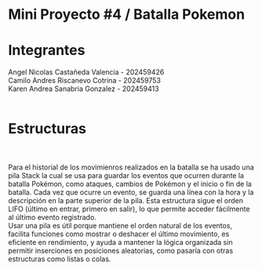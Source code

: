 # Mini Proyecto #4 / Batalla Pokemon
# Integrantes
Angel Nicolas Castañeda Valencia - 202459426
<br>
Camilo Andres Riscanevo Cotrina - 202459753
<br>
Karen Andrea Sanabria Gonzalez - 202459413
<br>
<br> 
# Estructuras
<br>
<br>
Para el historial de los movimienros realizados en la batalla se ha usado una pila Stack<String> la cual se usa para guardar los eventos que ocurren durante la batalla Pokémon, como ataques, cambios de Pokémon y el inicio o fin de la batalla. Cada vez que ocurre un evento, se guarda una línea con la hora y la descripción en la parte superior de la pila. Esta estructura sigue el orden LIFO (último en entrar, primero en salir), lo que permite acceder fácilmente al último evento registrado.
<br>
Usar una pila es útil porque mantiene el orden natural de los eventos, facilita funciones como mostrar o deshacer el último movimiento, es eficiente en rendimiento, y ayuda a mantener la lógica organizada sin permitir inserciones en posiciones aleatorias, como pasaría con otras estructuras como listas o colas.
